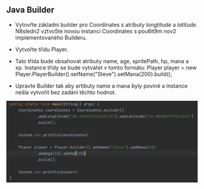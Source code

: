 ## Java Builder

- Vytovřte základní builder pro Coordinates s atributy $longtitude$ a $latitude$. N8sledn2 vztvo5te novou instanci Coordinates s pou6it9m nov2 implementovaného Builderu.
- Vytvořte třídu Player.
- Tato třída bude obsahovat atributy name, age, spritePath, hp, mana a xp.
Instance třídy se bude vytvářet v tomto formátu:
Player player = new Player.PlayerBuilder().setName("Steve").setMana(200).build();

- Upravte Builder tak aby artibuty name a mana byly poviné a instance nešla vytvořit bez zadání těchto hodnot.

![screenshot.JPG](screenshot.JPG)

